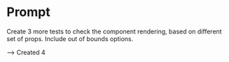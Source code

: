 # Prompt

Create 3 more tests to check the component rendering, based on different set of props. Include out of bounds options.

--> Created 4
